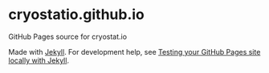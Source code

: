 # cryostatio.github.io

GitHub Pages source for cryostat.io

Made with [Jekyll](https://jekyllrb.com). For development help, see
[Testing your GitHub Pages site locally with Jekyll](https://docs.github.com/en/pages/setting-up-a-github-pages-site-with-jekyll/testing-your-github-pages-site-locally-with-jekyll).
